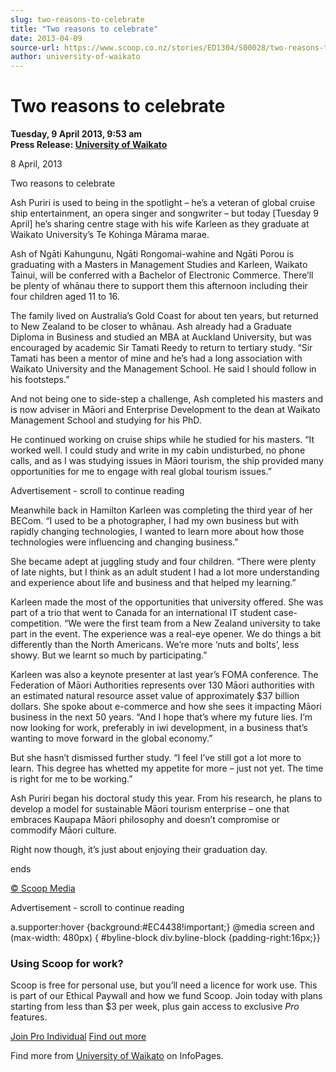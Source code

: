 ```yaml
---
slug: two-reasons-to-celebrate
title: "Two reasons to celebrate"
date: 2013-04-09
source-url: https://www.scoop.co.nz/stories/ED1304/S00028/two-reasons-to-celebrate.htm
author: university-of-waikato
---
```

Two reasons to celebrate
========================

**Tuesday, 9 April 2013, 9:53 am**  
**Press Release: [University of Waikato](https://info.scoop.co.nz/University_of_Waikato)**

  
8 April, 2013

  
Two reasons to celebrate

Ash Puriri is used to being in the spotlight – he’s a veteran of global cruise ship entertainment, an opera singer and songwriter – but today \[Tuesday 9 April\] he’s sharing centre stage with his wife Karleen as they graduate at Waikato University’s Te Kohinga Mārama marae.

Ash of Ngāti Kahungunu, Ngāti Rongomai-wahine and Ngāti Porou is graduating with a Masters in Management Studies and Karleen, Waikato Tainui, will be conferred with a Bachelor of Electronic Commerce. There’ll be plenty of whānau there to support them this afternoon including their four children aged 11 to 16.

The family lived on Australia’s Gold Coast for about ten years, but returned to New Zealand to be closer to whānau. Ash already had a Graduate Diploma in Business and studied an MBA at Auckland University, but was encouraged by academic Sir Tamati Reedy to return to tertiary study. “Sir Tamati has been a mentor of mine and he’s had a long association with Waikato University and the Management School. He said I should follow in his footsteps.”

And not being one to side-step a challenge, Ash completed his masters and is now adviser in Māori and Enterprise Development to the dean at Waikato Management School and studying for his PhD.

He continued working on cruise ships while he studied for his masters. “It worked well. I could study and write in my cabin undisturbed, no phone calls, and as I was studying issues in Māori tourism, the ship provided many opportunities for me to engage with real global tourism issues.”

Advertisement - scroll to continue reading





Meanwhile back in Hamilton Karleen was completing the third year of her BECom. “I used to be a photographer, I had my own business but with rapidly changing technologies, I wanted to learn more about how those technologies were influencing and changing business.”

She became adept at juggling study and four children. “There were plenty of late nights, but I think as an adult student I had a lot more understanding and experience about life and business and that helped my learning.”

Karleen made the most of the opportunities that university offered. She was part of a trio that went to Canada for an international IT student case-competition. “We were the first team from a New Zealand university to take part in the event. The experience was a real-eye opener. We do things a bit differently than the North Americans. We’re more ‘nuts and bolts’, less showy. But we learnt so much by participating.”

Karleen was also a keynote presenter at last year’s FOMA conference. The Federation of Māori Authorities represents over 130 Māori authorities with an estimated natural resource asset value of approximately $37 billion dollars. She spoke about e-commerce and how she sees it impacting Māori business in the next 50 years. “And I hope that’s where my future lies. I’m now looking for work, preferably in iwi development, in a business that’s wanting to move forward in the global economy.”

But she hasn’t dismissed further study. “I feel I’ve still got a lot more to learn. This degree has whetted my appetite for more – just not yet. The time is right for me to be working.”

Ash Puriri began his doctoral study this year. From his research, he plans to develop a model for sustainable Māori tourism enterprise – one that embraces Kaupapa Māori philosophy and doesn’t compromise or commodify Māori culture.

Right now though, it’s just about enjoying their graduation day.

ends

[© Scoop Media](http://www.scoop.co.nz/about/terms.html)  

Advertisement - scroll to continue reading



a.supporter:hover {background:#EC4438!important;} @media screen and (max-width: 480px) { #byline-block div.byline-block {padding-right:16px;}}

### Using Scoop for work?

Scoop is free for personal use, but you’ll need a licence for work use. This is part of our Ethical Paywall and how we fund Scoop. Join today with plans starting from less than $3 per week, plus gain access to exclusive _Pro_ features.  
  
[Join Pro Individual](https://pro.scoop.co.nz/Individual/?from=ProIn24) [Find out more](https://pro.scoop.co.nz/using-scoop-for-work/?from=ProIn24)

Find more from [University of Waikato](https://info.scoop.co.nz/University_of_Waikato) on InfoPages.